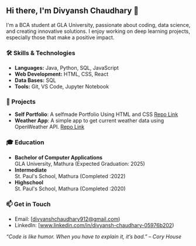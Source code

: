 ## Hi there, I'm Divyansh Chaudhary 👋

I'm a BCA student at GLA University, passionate about coding, data science, and creating innovative solutions. I enjoy working on deep learning projects, especially those that make a positive impact.



### 🛠️ Skills & Technologies
- **Languages:** Java, Python, SQL, JavaScript
- **Web Development:** HTML, CSS, React
- **Data Bases:** SQL
- **Tools:** Git, VS Code, Jupyter Notebook




### 🚀 Projects
- **Self Portfolio**: A selfmade Portfolio Using HTML and CSS [Repo Link](https://github.com/divyansh0408/Divyansh-portfolio)
- **Weather App**: A simple app to get current weather data using OpenWeather API. [Repo Link](https://github.com/divyansh0408/Weather--application)






### 🎓 Education
- **Bachelor of Computer Applications**  
  GLA University, Mathura (Expected Graduation: 2025)
- **Intermediate**  
  St. Paul's School, Mathura (Completed :2022)
- **Highschool**  
  St. Paul's School, Mathura (Completed :2020)




### 📫 Get in Touch
- Email: [divyanshchaudhary912@gmail.com)
- LinkedIn: [www.linkedin.com/in/divyansh-chaudhary-05976b202)






_“Code is like humor. When you have to explain it, it’s bad.” – Cory House_

